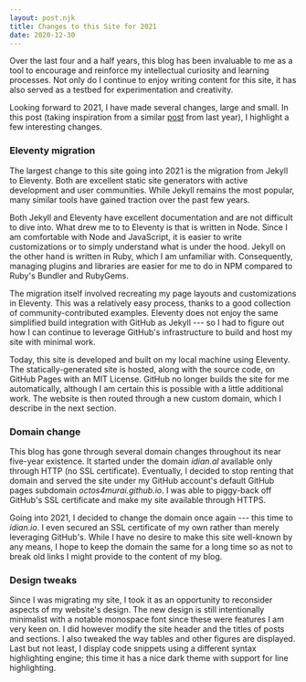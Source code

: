 ```yaml
---
layout: post.njk
title: Changes to this Site for 2021
date: 2020-12-30
---
```


Over the last four and a half years, this blog has been invaluable to me as a tool to encourage and reinforce my intellectual curiosity and learning processes. Not only do I continue to enjoy writing content for this site, it has also served as a testbed for experimentation and creativity.

Looking forward to 2021, I have made several changes, large and small. In this post (taking inspiration from a similar [post](/posts/2019/changes-to-this-site-for-2020/) from last year), I highlight a few interesting changes.

### Eleventy migration

The largest change to this site going into 2021 is the migration from Jekyll to Eleventy. Both are excellent static site generators with active development and user communities. While Jekyll remains the most popular, many similar tools have gained traction over the past few years.

Both Jekyll and Eleventy have excellent documentation and are not difficult to dive into. What drew me to to Eleventy is that is written in Node. Since I am comfortable with Node and JavaScript, it is easier to write customizations or to simply understand what is under the hood. Jekyll on the other hand is written in Ruby, which I am unfamiliar with. Consequently, managing plugins and libraries are easier for me to do in NPM compared to Ruby's Bundler and RubyGems.

The migration itself involved recreating my page layouts and customizations in Eleventy. This was a relatively easy process, thanks to a good collection of community-contributed examples. Eleventy does not enjoy the same simplified build integration with GitHub as Jekyll --- so I had to figure out how I can continue to leverage GitHub's infrastructure to build and host my site with minimal work.

Today, this site is developed and built on my local machine using Eleventy. The statically-generated site is hosted, along with the source code, on GitHub Pages with an MIT License. GitHub no longer builds the site for me automatically, although I am certain this is possible with a little additional work. The website is then routed through a new custom domain, which I describe in the next section.

### Domain change

This blog has gone through several domain changes throughout its near five-year existence. It started under the domain *idian.al* available only through HTTP (no SSL certificate). Eventually, I decided to stop renting that domain and served the site under my GitHub account's default GitHub pages subdomain *octos4murai.github.io*. I was able to piggy-back off GitHub's SSL certificate and make my site available through HTTPS.

Going into 2021, I decided to change the domain once again --- this time to *idian.io*. I even secured an SSL certificate of my own rather than merely leveraging GitHub's. While I have no desire to make this site well-known by any means, I hope to keep the domain the same for a long time so as not to break old links I might provide to the content of my blog.

### Design tweaks

Since I was migrating my site, I took it as an opportunity to reconsider aspects of my website's design. The new design is still intentionally minimalist with a notable monospace font since these were features I am very keen on. I did however modify the site header and the titles of posts and sections. I also tweaked the way tables and other figures are displayed. Last but not least, I display code snippets using a different syntax highlighting engine; this time it has a nice dark theme with support for line highlighting.